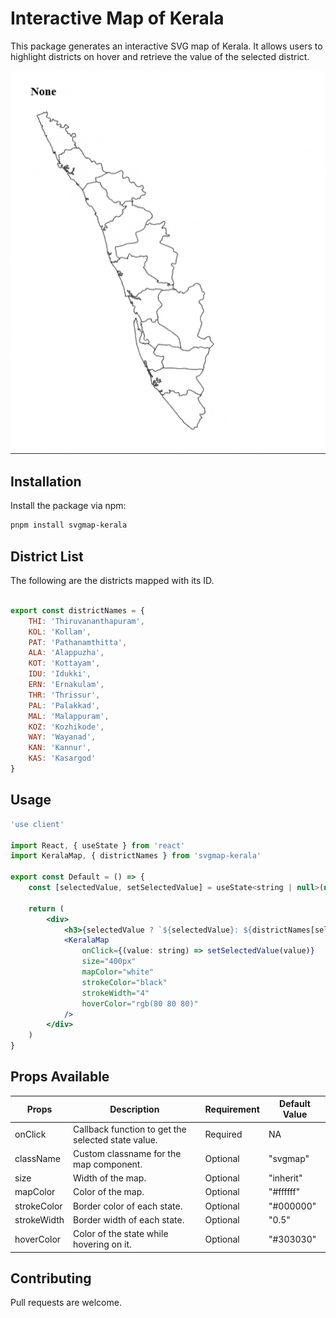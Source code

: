 # Interactive Map of Kerala

This package generates an interactive SVG map of Kerala. It allows users to highlight districts on hover and retrieve the value of the selected district.

![Preview](packages/kerala/svgmap.gif)

## Installation

Install the package via npm:

```bash
pnpm install svgmap-kerala
```

## District List

The following are the districts mapped with its ID.

```js

export const districtNames = {
    THI: 'Thiruvananthapuram',
    KOL: 'Kollam',
    PAT: 'Pathanamthitta',
    ALA: 'Alappuzha',
    KOT: 'Kottayam',
    IDU: 'Idukki',
    ERN: 'Ernakulam',
    THR: 'Thrissur',
    PAL: 'Palakkad',
    MAL: 'Malappuram',
    KOZ: 'Kozhikode',
    WAY: 'Wayanad',
    KAN: 'Kannur',
    KAS: 'Kasargod'
}

```

## Usage

```jsx
'use client'

import React, { useState } from 'react'
import KeralaMap, { districtNames } from 'svgmap-kerala'

export const Default = () => {
    const [selectedValue, setSelectedValue] = useState<string | null>(null)

    return (
        <div>
            <h3>{selectedValue ? `${selectedValue}: ${districtNames[selectedValue]}` : 'None'}</h3>
            <KeralaMap
                onClick={(value: string) => setSelectedValue(value)}
                size="400px"
                mapColor="white"
                strokeColor="black"
                strokeWidth="4"
                hoverColor="rgb(80 80 80)"
            />
        </div>
    )
}

```

## Props Available

| Props       | Description                                             | Requirement | Default Value |
|-------------|---------------------------------------------------------|-------------|---------------|
| onClick     | Callback function to get the selected state value.      | Required    | NA            |
| className   | Custom classname for the map component.                 | Optional    | "svgmap"      |
| size        | Width of the map.                                       | Optional    | "inherit"     |
| mapColor    | Color of the map.                                       | Optional    | "#ffffff"     |
| strokeColor | Border color of each state.                             | Optional    | "#000000"     |
| strokeWidth | Border width of each state.                             | Optional    | "0.5"         |
| hoverColor  | Color of the state while hovering on it.                | Optional    | "#303030"     |


## Contributing

Pull requests are welcome.
